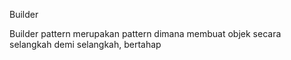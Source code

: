 Builder

Builder pattern merupakan pattern dimana membuat objek secara selangkah demi selangkah, bertahap